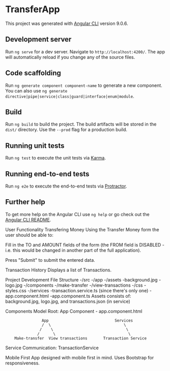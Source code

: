 # TransferApp

This project was generated with [Angular CLI](https://github.com/angular/angular-cli) version 9.0.6.

## Development server

Run `ng serve` for a dev server. Navigate to `http://localhost:4200/`. The app will automatically reload if you change any of the source files.

## Code scaffolding

Run `ng generate component component-name` to generate a new component. You can also use `ng generate directive|pipe|service|class|guard|interface|enum|module`.

## Build

Run `ng build` to build the project. The build artifacts will be stored in the `dist/` directory. Use the `--prod` flag for a production build.

## Running unit tests

Run `ng test` to execute the unit tests via [Karma](https://karma-runner.github.io).

## Running end-to-end tests

Run `ng e2e` to execute the end-to-end tests via [Protractor](http://www.protractortest.org/).

## Further help

To get more help on the Angular CLI use `ng help` or go check out the [Angular CLI README](https://github.com/angular/angular-cli/blob/master/README.md).


User Functionality
Transfering Money
Using the Transfer Money form the user should be able to:

Fill in the TO and AMOUNT fields of the form (the FROM field is DISABLED - i.e. this would be changed in another part of the full application).

Press "Submit" to submit the entered data.

Transaction History
Displays a list of Transactions.

Project Development
File Structure
	-/src
		-/app
			-/assets
				-background.jpg
				-logo.jpg
			-/components
				-/make-transfer
				-/view-transactions
			-/css
				-styles.css
			-/services
				-transaction.service.ts (since there's only one)
			-app.component.html
			-app.component.ts
Assets
consists of: background.jpg, logo.jpg, and transactions.json (in service)

Components Model
	  	      Root: App Component - app.component.html

			        App                             Services
			        /  \                                \
                   /    \                                \
                  /      \                                \
	    Make-transfer  View transactions       Transaction Service
			     
			

Service Communication: TransactionService

Mobile First
App designed with mobile first in mind. Uses Bootstrap for responsiveness.
